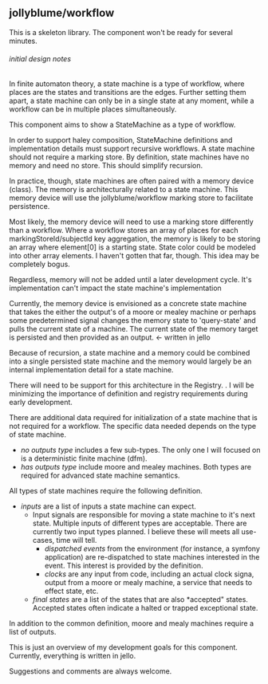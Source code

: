 ## jollyblume/workflow

This is a skeleton library. The component won't be ready for several minutes.

###### initial design notes
In finite automaton theory, a state machine is a type of workflow, where places are the states and transitions are the edges. Further setting them apart, a state machine can only be in a single state at any moment, while a workflow can be in multiple places simultaneously.

This component aims to show a StateMachine as a type of workflow.

In order to support haley composition, StateMachine definitions and implementation details must support recursive workflows. A state machine should not require a marking store. By definition, state machines have no memory and need no store. This should simplify recursion.

In practice, though, state machines are often paired with a memory device (class). The memory is architecturally related to a state machine. This memory device will use the jollyblume/workflow marking store to facilitate persistence.

Most likely, the memory device will need to use a marking store differently than a workflow. Where a workflow stores an array of places for each markingStoreId/subjectId key aggregation, the memory is likely to be storing an array where element[0] is a starting state. State color could be modeled into other array elements. I haven't gotten that far, though. This idea may be completely bogus.

Regardless, memory will not be added until a later development cycle. It's implementation can't impact the state machine's implementation

Currently, the memory device is envisioned as a concrete state machine that takes the either the output's of a moore or mealey machine or perhaps some predetermined signal changes the memory state to 'query-state' and pulls the current state of a machine. The current state of the memory target is persisted and then provided as an output. <- written in jello

Because of recursion, a state machine and a memory could be combined into a single persisted state machine and the memory would largely be an internal implementation detail for a state machine.

There will need to be support for this architecture in the Registry. . I will be minimizing the importance of definition and registry requirements during early development.

There are additional data required for initialization of a state machine that is not required for a workflow. The specific data needed depends on the type of state machine.
* *no outputs type* includes a few sub-types. The only one I will focused on is a deterministic finite machine (dfm).
* *has outputs type* include moore and mealey machines. Both types are required for advanced state machine semantics.

All types of state machines require the following definition.
* *inputs* are a list of inputs a state machine can expect.
  * Input signals are responsible for moving a state machine to it's next state. Multiple inputs of different types are acceptable. There are currently two input types planned. I believe these will meets all use-cases, time will tell.
    * *dispatched events* from the environment (for instance, a symfony application) are re-dispatched to state machines interested in the event. This interest is provided by the definition.
    * *clocks* are any input from code, including an actual clock signa, output from a moore or mealy machine, a service that needs to effect state, etc.
  * *final states* are a list of the states that are also *accepted" states. Accepted states often indicate a halted or trapped exceptional state.

In addition to the common definition, moore and mealy machines require a list of outputs.

This is just an overview of my development goals for this component. Currently, everything is written in jello.

Suggestions and comments are always welcome.
